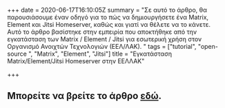 +++
date = 2020-06-17T16:10:05Z
summary = "Σε αυτό το άρθρο, θα παρουσιάσουμε έναν οδηγό για το πώς να δημιουργήσετε ένα Matrix, Element και Jitsi Homeserver, καθώς και γιατί να θέλετε να το κάνετε. Αυτό το άρθρο βασίστηκε στην εμπειρία που αποκτήθηκε από την εγκατάσταση των Matrix / Element / Jitsi για εσωτερική χρήση στον Οργανισμό Ανοιχτών Τεχνολογιών (ΕΕΛ/ΛΑΚ). "
tags = ["tutorial", "open-source ", "Matrix", "Element", "Jitsi"]
title = "Εγκατάσταση Matrix/Element/Jitsi Homeserver στην ΕΕΛΛΑΚ"

+++
## Μπορείτε να βρείτε το άρθρο [εδώ](https://opensource.ellak.gr/2020/06/17/matrix-element-jitsi-homeserver-installation/ "Matrix/Element/Jitsi Homeserver Installation στην ΕΕΛΛΑΚ").
